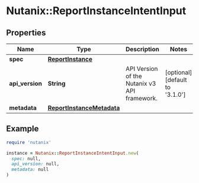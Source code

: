 # Nutanix::ReportInstanceIntentInput

## Properties

| Name | Type | Description | Notes |
| ---- | ---- | ----------- | ----- |
| **spec** | [**ReportInstance**](ReportInstance.md) |  |  |
| **api_version** | **String** | API Version of the Nutanix v3 API framework. | [optional][default to &#39;3.1.0&#39;] |
| **metadata** | [**ReportInstanceMetadata**](ReportInstanceMetadata.md) |  |  |

## Example

```ruby
require 'nutanix'

instance = Nutanix::ReportInstanceIntentInput.new(
  spec: null,
  api_version: null,
  metadata: null
)
```

